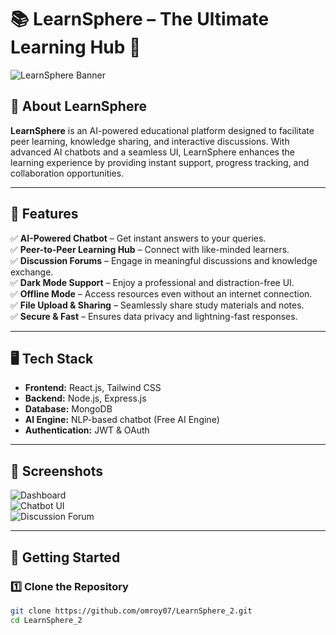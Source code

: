 # 📚 LearnSphere – The Ultimate Learning Hub 🚀

![LearnSphere Banner](https://github.com/omroy07/LearnSphere_2/blob/main/img/home.png) <!-- Replace with an actual image link -->

## 🌟 About LearnSphere  
**LearnSphere** is an AI-powered educational platform designed to facilitate peer learning, knowledge sharing, and interactive discussions. With advanced AI chatbots and a seamless UI, LearnSphere enhances the learning experience by providing instant support, progress tracking, and collaboration opportunities.  

---

## 🎯 Features  
✅ **AI-Powered Chatbot** – Get instant answers to your queries.  
✅ **Peer-to-Peer Learning Hub** – Connect with like-minded learners.  
✅ **Discussion Forums** – Engage in meaningful discussions and knowledge exchange.  
✅ **Dark Mode Support** – Enjoy a professional and distraction-free UI.  
✅ **Offline Mode** – Access resources even without an internet connection.  
✅ **File Upload & Sharing** – Seamlessly share study materials and notes.  
✅ **Secure & Fast** – Ensures data privacy and lightning-fast responses.  

---

## 🖥️ Tech Stack  
- **Frontend:** React.js, Tailwind CSS  
- **Backend:** Node.js, Express.js  
- **Database:** MongoDB  
- **AI Engine:** NLP-based chatbot (Free AI Engine)  
- **Authentication:** JWT & OAuth  

---

## 📸 Screenshots  
<!-- Add images here -->
![Dashboard](https://github.com/omroy07/LearnSphere_2/blob/main/img/Course.png)  
![Chatbot UI](https://github.com/omroy07/LearnSphere_2/blob/main/img/physics.png)  
![Discussion Forum](https://github.com/omroy07/LearnSphere_2/blob/main/img/motion.png)  

---

## 🚀 Getting Started  

### 1️⃣ Clone the Repository  
```bash
git clone https://github.com/omroy07/LearnSphere_2.git
cd LearnSphere_2
